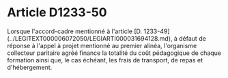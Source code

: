 # Article D1233-50

 

<div align="left">
  Lorsque l'accord-cadre mentionné à l'article [D. 1233-49](../LEGITEXT000006072050/LEGIARTI000031694128.md), à défaut de réponse à l'appel à projet mentionné au premier alinéa, l'organisme collecteur paritaire agréé finance la totalité du coût pédagogique de chaque formation ainsi que, le cas échéant, les frais de transport, de repas et d'hébergement.<br /> <br /> <br /> <br />